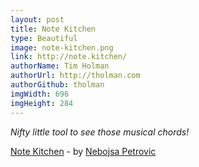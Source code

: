 ```yaml
---
layout: post
title: Note Kitchen
type: Beautiful
image: note-kitchen.png
link: http://note.kitchen/
authorName: Tim Holman
authorUrl: http://tholman.com
authorGithub: tholman
imgWidth: 696
imgHeight: 284
---
```


_Nifty little tool to see those musical chords!_

[Note Kitchen](http://note.kitchen/) - by [Nebojsa Petrovic](http://nebs.me)
